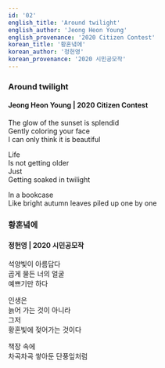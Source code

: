 ```yaml
---
id: '02'
english_title: 'Around twilight'
english_author: 'Jeong Heon Young'
english_provenance: '2020 Citizen Contest'
korean_title: '황혼녘에'
korean_author: '정헌영'
korean_provenance: '2020 시민공모작'
---
```


### Around twilight
#### Jeong Heon Young | 2020 Citizen Contest

The glow of the sunset is splendid\
Gently coloring your face\
I can only think it is beautiful

Life\
Is not getting older\
Just\
Getting soaked in twilight

In a bookcase\
Like bright autumn leaves piled up one by one

### 황혼녘에
#### 정헌영 | 2020 시민공모작

석양빛이 아름답다\
곱게 물든 너의 얼굴\
예쁘기만 하다

인생은\
늙어 가는 것이 아니라\
그저\
황혼빛에 젖어가는 것이다

책장 속에\
차곡차곡 쌓아둔 단풍잎처럼
